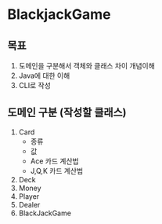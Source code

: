 # BlackjackGame

## 목표 
1. 도메인을 구분해서 객체와 클래스 차이 개념이해
2. Java에 대한 이해
3. CLI로 작성
   

## 도메인 구분 (작성할 클래스)
1. Card
   - 종류
   - 값
   - Ace 카드 계산법
   - J,Q,K 카드 계산법
2. Deck
3. Money
4. Player
5. Dealer
6. BlackJackGame
